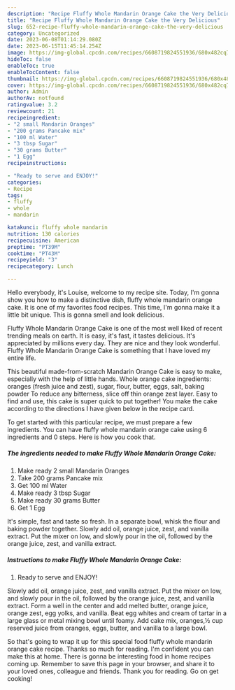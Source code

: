 ```yaml
---
description: "Recipe Fluffy Whole Mandarin Orange Cake the Very Delicious"
title: "Recipe Fluffy Whole Mandarin Orange Cake the Very Delicious"
slug: 652-recipe-fluffy-whole-mandarin-orange-cake-the-very-delicious
category: Uncategorized
date: 2023-06-08T01:14:29.080Z
date: 2023-06-15T11:45:14.254Z
image: https://img-global.cpcdn.com/recipes/6608719824551936/680x482cq70/fluffy-whole-mandarin-orange-cake-recipe-main-photo.jpg
hideToc: false
enableToc: true
enableTocContent: false
thumbnail: https://img-global.cpcdn.com/recipes/6608719824551936/680x482cq70/fluffy-whole-mandarin-orange-cake-recipe-main-photo.jpg
cover: https://img-global.cpcdn.com/recipes/6608719824551936/680x482cq70/fluffy-whole-mandarin-orange-cake-recipe-main-photo.jpg
author: Admin
authorAv: notfound
ratingvalue: 3.2
reviewcount: 21
recipeingredient:
- "2 small Mandarin Oranges"
- "200 grams Pancake mix"
- "100 ml Water"
- "3 tbsp Sugar"
- "30 grams Butter"
- "1 Egg"
recipeinstructions:

- "Ready to serve and ENJOY!"
categories:
- Recipe
tags:
- fluffy
- whole
- mandarin

katakunci: fluffy whole mandarin 
nutrition: 130 calories
recipecuisine: American
preptime: "PT39M"
cooktime: "PT43M"
recipeyield: "3"
recipecategory: Lunch

---
```



Hello everybody, it's Louise, welcome to my recipe site. Today, I'm gonna show you how to make a distinctive dish, fluffy whole mandarin orange cake. It is one of my favorites food recipes. This time, I'm gonna make it a little bit unique. This is gonna smell and look delicious.

Fluffy Whole Mandarin Orange Cake is one of the most well liked of recent trending meals on earth. It is easy, it's fast, it tastes delicious. It's appreciated by millions every day. They are nice and they look wonderful. Fluffy Whole Mandarin Orange Cake is something that I have loved my entire life.

This beautiful made-from-scratch Mandarin Orange Cake is easy to make, especially with the help of little hands. Whole orange cake ingredients: oranges (fresh juice and zest), sugar, flour, butter, eggs, salt, baking powder To reduce any bitterness, slice off thin orange zest layer. Easy to find and use, this cake is super quick to put together! You make the cake according to the directions I have given below in the recipe card.


To get started with this particular recipe, we must prepare a few ingredients. You can have fluffy whole mandarin orange cake using 6 ingredients and 0 steps. Here is how you cook that.

<!--inarticleads1-->

##### The ingredients needed to make Fluffy Whole Mandarin Orange Cake:

1. Make ready 2 small Mandarin Oranges
1. Take 200 grams Pancake mix
1. Get 100 ml Water
1. Make ready 3 tbsp Sugar
1. Make ready 30 grams Butter
1. Get 1 Egg


It&#39;s simple, fast and taste so fresh. In a separate bowl, whisk the flour and baking powder together. Slowly add oil, orange juice, zest, and vanilla extract. Put the mixer on low, and slowly pour in the oil, followed by the orange juice, zest, and vanilla extract. 

<!--inarticleads2-->

##### Instructions to make Fluffy Whole Mandarin Orange Cake:


1. Ready to serve and ENJOY!

Slowly add oil, orange juice, zest, and vanilla extract. Put the mixer on low, and slowly pour in the oil, followed by the orange juice, zest, and vanilla extract. Form a well in the center and add melted butter, orange juice, orange zest, egg yolks, and vanilla. Beat egg whites and cream of tartar in a large glass or metal mixing bowl until foamy. Add cake mix, oranges,½ cup reserved juice from oranges, eggs, butter, and vanilla to a large bowl. 

So that's going to wrap it up for this special food fluffy whole mandarin orange cake recipe. Thanks so much for reading. I'm confident you can make this at home. There is gonna be interesting food in home recipes coming up. Remember to save this page in your browser, and share it to your loved ones, colleague and friends. Thank you for reading. Go on get cooking!
